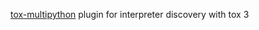 [tox-multipython](https://github.com/makukha/tox-multipython) plugin for interpreter discovery with tox 3

